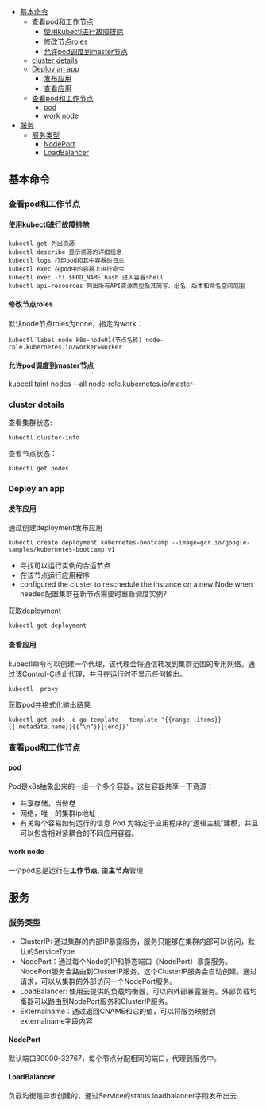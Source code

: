<!-- TOC -->

- [基本命令](#基本命令)
    - [查看pod和工作节点](#查看pod和工作节点)
        - [使用kubectl进行故障排除](#使用kubectl进行故障排除)
        - [修改节点roles](#修改节点roles)
        - [允许pod调度到master节点](#允许pod调度到master节点)
    - [cluster details](#cluster-details)
    - [Deploy an app](#deploy-an-app)
        - [发布应用](#发布应用)
        - [查看应用](#查看应用)
    - [查看pod和工作节点](#查看pod和工作节点)
        - [pod](#pod)
        - [work node](#work-node)
- [服务](#服务)
    - [服务类型](#服务类型)
        - [NodePort](#nodeport)
        - [LoadBalancer](#loadbalancer)

<!-- /TOC -->
## 基本命令
### 查看pod和工作节点
#### 使用kubectl进行故障排除

    kubectl get 列出资源
    kubectl describe 显示资源的详细信息
    kubectl logs 打印pod和其中容器的日志
    kubectl exec 在pod中的容器上执行命令
    kubectl exec -ti $POD_NAME bash 进入容器shell
    kubectl api-resources 列出所有API资源类型及其简写、组名、版本和命名空间范围

#### 修改节点roles
默认node节点roles为none，指定为work：

    kubectl label node k8s-node01(节点名称) node-role.kubernetes.io/worker=worker

#### 允许pod调度到master节点

 kubectl taint nodes --all node-role.kubernetes.io/master-

### cluster details
查看集群状态:

    kubectl cluster-info

查看节点状态：

    kubectl get nodes

### Deploy an app
#### 发布应用
通过创建deployment发布应用

    kubectl create deployment kubernetes-bootcamp --image=gcr.io/google-samples/kubernetes-bootcamp:v1

+ 寻找可以运行实例的合适节点
+ 在该节点运行应用程序
+ configured the cluster to reschedule the instance on a new Node when needed配置集群在新节点需要时重新调度实例?

获取deployment

    kubectl get deployment

#### 查看应用
kubectl命令可以创建一个代理，该代理会将通信转发到集群范围的专用网络。通过该Control-C终止代理，并且在运行时不显示任何输出。

    kubectl  proxy


获取pod并格式化输出结果

    kubectl get pods -o go-template --template '{{range .items}} {{.metadata.name}}{{"\n"}}{{end}}'

### 查看pod和工作节点
#### pod
Pod是k8s抽象出来的一组一个多个容器，这些容器共享一下资源：
+ 共享存储，当做卷
+ 网络，唯一的集群ip地址
+ 有关每个容易如何运行的信息
Pod 为特定于应用程序的“逻辑主机”建模，并且可以包含相对紧耦合的不同应用容器。

#### work node
一个pod总是运行在**工作节点**, 由**主节点**管理

## 服务
### 服务类型
+ ClusterIP: 通过集群的内部IP暴露服务，服务只能够在集群内部可以访问，默认的ServiceType
+ NodePort：通过每个Node的IP和静态端口（NodePort）暴露服务。NodePort服务会路由到ClusterIP服务，这个ClusterIP服务会自动创建。通过请求<NodeIP><NodePort>，可以从集群的外部访问一个NodePort服务。
+ LoadBalancer: 使用云提供的负载均衡器，可以向外部暴露服务。外部负载均衡器可以路由到NodePort服务和ClusterIP服务。
+ Externalname：通过返回CNAME和它的值，可以将服务映射到externalname字段内容

#### NodePort
默认端口30000-32767，每个节点分配相同的端口，代理到服务中。

#### LoadBalancer
负载均衡是异步创建的，通过Service的status.loadbalancer字段发布出去
